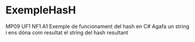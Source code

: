 # ExempleHasH
MP09 UF1 NF1 A1 
Exemple de funcionament del hash en C#
Agafa un string i ens dóna com resultat el string del hash resultant

